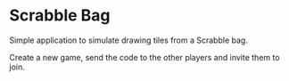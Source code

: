 Scrabble Bag
============

Simple application to simulate drawing tiles from a Scrabble bag.

Create a new game, send the code to the other players and invite them to join.
